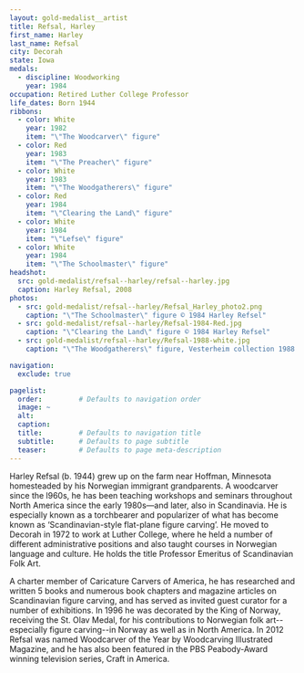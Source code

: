 ```yaml
---
layout: gold-medalist__artist
title: Refsal, Harley
first_name: Harley
last_name: Refsal
city: Decorah
state: Iowa
medals: 
  - discipline: Woodworking
    year: 1984
occupation: Retired Luther College Professor
life_dates: Born 1944
ribbons:
  - color: White
    year: 1982
    item: "\"The Woodcarver\" figure"
  - color: Red
    year: 1983
    item: "\"The Preacher\" figure"
  - color: White
    year: 1983
    item: "\"The Woodgatherers\" figure"
  - color: Red
    year: 1984
    item: "\"Clearing the Land\" figure"
  - color: White
    year: 1984
    item: "\"Lefse\" figure"
  - color: White
    year: 1984
    item: "\"The Schoolmaster\" figure"
headshot:
  src: gold-medalist/refsal--harley/refsal--harley.jpg
  caption: Harley Refsal, 2008
photos:
  - src: gold-medalist/refsal--harley/Refsal_Harley_photo2.png
    caption: "\"The Schoolmaster\" figure © 1984 Harley Refsel"
  - src: gold-medalist/refsal--harley/Refsal-1984-Red.jpg
    caption: "\"Clearing the Land\" figure © 1984 Harley Refsel"
  - src: gold-medalist/refsal--harley/Refsal-1988-white.jpg
    caption: "\"The Woodgatherers\" figure, Vesterheim collection 1988.094.001"

navigation:
  exclude: true

pagelist:
  order:         # Defaults to navigation order  
  image: ~
  alt:
  caption:
  title:         # Defaults to navigation title
  subtitle:      # Defaults to page subtitle
  teaser:        # Defaults to page meta-description  
---
```


Harley Refsal (b. 1944) grew up on the farm near Hoffman, Minnesota homesteaded by his Norwegian immigrant grandparents.  A woodcarver since the l960s, he has been teaching workshops and seminars throughout North America since the early 1980s—and later, also in Scandinavia.  He is especially known as a torchbearer and popularizer of what has become known as ‘Scandinavian-style flat-plane figure carving’.  He moved to Decorah in 1972 to work at Luther College, where he held a number of different administrative positions and also taught courses in Norwegian language and culture.  He holds the title Professor Emeritus of Scandinavian Folk Art.

A charter member of Caricature Carvers of America, he has researched and written 5 books and numerous book chapters and magazine articles on Scandinavian figure carving, and has served as invited guest curator for a number of exhibitions.  In 1996 he was decorated by the King of Norway, receiving the St. Olav Medal, for his contributions to Norwegian folk art--especially figure carving--in Norway as well as in North America.  In 2012 Refsal was named Woodcarver of the Year by Woodcarving Illustrated Magazine, and he has also been featured in the PBS Peabody-Award winning television series, Craft in America.